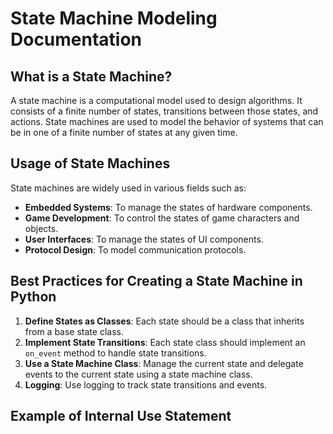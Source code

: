 # State Machine Modeling Documentation

## What is a State Machine?

A state machine is a computational model used to design algorithms. It consists of a finite number of states, transitions between those states, and actions. State machines are used to model the behavior of systems that can be in one of a finite number of states at any given time.

## Usage of State Machines

State machines are widely used in various fields such as:

- **Embedded Systems**: To manage the states of hardware components.
- **Game Development**: To control the states of game characters and objects.
- **User Interfaces**: To manage the states of UI components.
- **Protocol Design**: To model communication protocols.

## Best Practices for Creating a State Machine in Python

1. **Define States as Classes**: Each state should be a class that inherits from a base state class.
2. **Implement State Transitions**: Each state class should implement an `on_event` method to handle state transitions.
3. **Use a State Machine Class**: Manage the current state and delegate events to the current state using a state machine class.
4. **Logging**: Use logging to track state transitions and events.

## Example of Internal Use Statement


